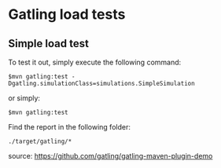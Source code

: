 # Gatling load tests

## Simple load test

To test it out, simply execute the following command:

    $mvn gatling:test -Dgatling.simulationClass=simulations.SimpleSimulation

or simply:

    $mvn gatling:test

Find the report in the following folder:

    ./target/gatling/*
    
    
source: https://github.com/gatling/gatling-maven-plugin-demo